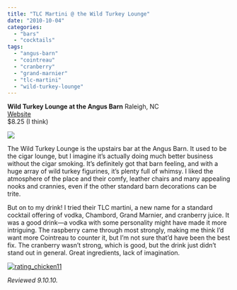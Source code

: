 ```yaml
---
title: "TLC Martini @ the Wild Turkey Lounge"
date: "2010-10-04"
categories:
  - "bars"
  - "cocktails"
tags:
  - "angus-barn"
  - "cointreau"
  - "cranberry"
  - "grand-marnier"
  - "tlc-martini"
  - "wild-turkey-lounge"
---
```


**Wild Turkey Lounge at the Angus Barn**
Raleigh, NC\
[Website](http://www.angusbarn.com/turkey.htm)\
$8.25 (I think)

![](https://thegourmez-wpmedia.s3.amazonaws.com/2024/07/tlcmartini.jpg)

The Wild Turkey Lounge is the upstairs bar at the Angus Barn. It used to be the cigar lounge, but I imagine it’s actually doing much better business without the cigar smoking. It’s definitely got that barn feeling, and with a huge array of wild turkey figurines, it’s plenty full of whimsy. I liked the atmosphere of the place and their comfy, leather chairs and many appealing nooks and crannies, even if the other standard barn decorations can be trite.

But on to my drink! I tried their TLC martini, a new name for a standard cocktail offering of vodka, Chambord, Grand Marnier, and cranberry juice. It was a good drink—a vodka with some personality might have made it more intriguing. The raspberry came through most strongly, making me think I’d want more Cointreau to counter it, but I’m not sure that’d have been the best fix. The cranberry wasn’t strong, which is good, but the drink just didn’t stand out in general. Great ingredients, lack of imagination.




<div class="caption">

[![](http://s3.amazonaws.com/thegourmez-wpmedia/2009/02/rating_chicken11.gif "rating_chicken11")](http://s3.amazonaws.com/thegourmez-wpmedia/2009/02/rating_chicken11.gif)</div>


_Reviewed 9.10.10._
